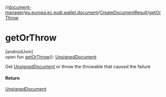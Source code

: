 //[document-manager](../../../index.md)/[eu.europa.ec.eudi.wallet.document](../index.md)/[CreateDocumentResult](index.md)/[getOrThrow](get-or-throw.md)

# getOrThrow

[androidJvm]\
open fun [getOrThrow](get-or-throw.md)(): [UnsignedDocument](../-unsigned-document/index.md)

Get [UnsignedDocument](../-unsigned-document/index.md) or throw the throwable that caused the failure

#### Return

[UnsignedDocument](../-unsigned-document/index.md)
